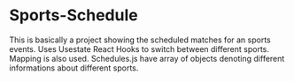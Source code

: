 # Sports-Schedule
This is basically a  project showing the scheduled matches for an sports events. Uses Usestate React Hooks to switch between different sports. Mapping is also used. Schedules.js have array of objects denoting different informations about different sports.

